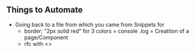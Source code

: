 ## Things to Automate
- Going back to a file from which you came from
  Snippets for
  - border; "2px solid red" for 3 colors
  = console .log
  = Creattion of a page/Component
  - rfc with <>